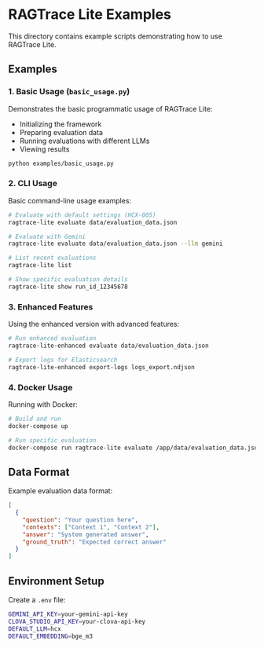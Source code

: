# RAGTrace Lite Examples

This directory contains example scripts demonstrating how to use RAGTrace Lite.

## Examples

### 1. Basic Usage (`basic_usage.py`)

Demonstrates the basic programmatic usage of RAGTrace Lite:
- Initializing the framework
- Preparing evaluation data
- Running evaluations with different LLMs
- Viewing results

```bash
python examples/basic_usage.py
```

### 2. CLI Usage

Basic command-line usage examples:

```bash
# Evaluate with default settings (HCX-005)
ragtrace-lite evaluate data/evaluation_data.json

# Evaluate with Gemini
ragtrace-lite evaluate data/evaluation_data.json --llm gemini

# List recent evaluations
ragtrace-lite list

# Show specific evaluation details
ragtrace-lite show run_id_12345678
```

### 3. Enhanced Features

Using the enhanced version with advanced features:

```bash
# Run enhanced evaluation
ragtrace-lite-enhanced evaluate data/evaluation_data.json

# Export logs for Elasticsearch
ragtrace-lite-enhanced export-logs logs_export.ndjson
```

### 4. Docker Usage

Running with Docker:

```bash
# Build and run
docker-compose up

# Run specific evaluation
docker-compose run ragtrace-lite evaluate /app/data/evaluation_data.json
```

## Data Format

Example evaluation data format:

```json
[
  {
    "question": "Your question here",
    "contexts": ["Context 1", "Context 2"],
    "answer": "System generated answer",
    "ground_truth": "Expected correct answer"
  }
]
```

## Environment Setup

Create a `.env` file:

```bash
GEMINI_API_KEY=your-gemini-api-key
CLOVA_STUDIO_API_KEY=your-clova-api-key
DEFAULT_LLM=hcx
DEFAULT_EMBEDDING=bge_m3
```
